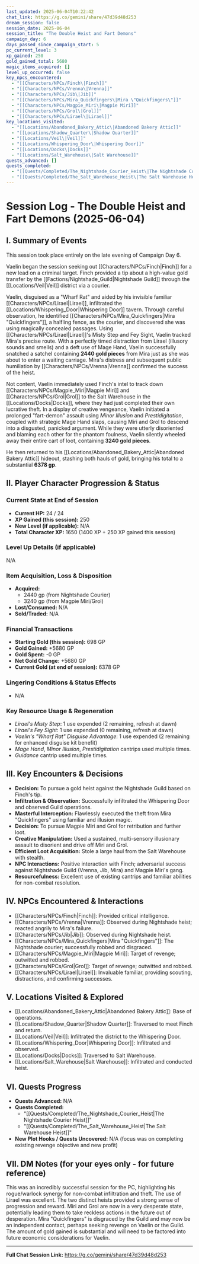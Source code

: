 ```yaml
---
last_updated: 2025-06-04T10:22:42
chat_link: https://g.co/gemini/share/47d39d48d253
dream_session: false
session_date: 2025-06-04
session_title: "The Double Heist and Fart Demons"
campaign_day: 6
days_passed_since_campaign_start: 5
pc_current_level: 3
xp_gained: 250
gold_gained_total: 5680
magic_items_acquired: []
level_up_occurred: false
key_npcs_encountered:
  - "[[Characters/NPCs/Finch\|Finch]]"
  - "[[Characters/NPCs/Vrenna\|Vrenna]]"
  - "[[Characters/NPCs/Jib\|Jib]]"
  - "[[Characters/NPCs/Mira_Quickfingers\|Mira \"Quickfingers\"]]"
  - "[[Characters/NPCs/Magpie_Miri\|Magpie Miri]]"
  - "[[Characters/NPCs/Grol\|Grol]]"
  - "[[Characters/NPCs/Lirael\|Lirael]]"
key_locations_visited:
  - "[[Locations/Abandoned_Bakery_Attic\|Abandoned Bakery Attic]]"
  - "[[Locations/Shadow_Quarter\|Shadow Quarter]]"
  - "[[Locations/Veil\|Veil]]"
  - "[[Locations/Whispering_Door\|Whispering Door]]"
  - "[[Locations/Docks\|Docks]]"
  - "[[Locations/Salt_Warehouse\|Salt Warehouse]]"
quests_advanced: []
quests_completed:
  - "[[Quests/Completed/The_Nightshade_Courier_Heist\|The Nightshade Courier Heist]]"
  - "[[Quests/Completed/The_Salt_Warehouse_Heist\|The Salt Warehouse Heist]]"
---
```


# Session Log - The Double Heist and Fart Demons (2025-06-04)

## I. Summary of Events

This session took place entirely on the late evening of Campaign Day 6.

Vaelin began the session seeking out [[Characters/NPCs/Finch\|Finch]] for a new lead on a criminal target. Finch provided a tip about a high-value gold transfer by the [[Factions/Nightshade_Guild\|Nightshade Guild]] through the [[Locations/Veil\|Veil]] district via a courier.

Vaelin, disguised as a "Wharf Rat" and aided by his invisible familiar [[Characters/NPCs/Lirael\|Lirael]], infiltrated the [[Locations/Whispering_Door\|Whispering Door]] tavern. Through careful observation, he identified [[Characters/NPCs/Mira_Quickfingers\|Mira "Quickfingers"]], a halfling fence, as the courier, and discovered she was using magically concealed passages. Using [[Characters/NPCs/Lirael\|Lirael]]'s Misty Step and Fey Sight, Vaelin tracked Mira's precise route. With a perfectly timed distraction from Lirael (illusory sounds and smells) and a deft use of Mage Hand, Vaelin successfully snatched a satchel containing **2440 gold pieces** from Mira just as she was about to enter a waiting carriage. Mira's distress and subsequent public humiliation by [[Characters/NPCs/Vrenna\|Vrenna]] confirmed the success of the heist.

Not content, Vaelin immediately used Finch's intel to track down [[Characters/NPCs/Magpie_Miri\|Magpie Miri]] and [[Characters/NPCs/Grol\|Grol]] to the Salt Warehouse in the [[Locations/Docks\|Docks]], where they had just completed their own lucrative theft. In a display of creative vengeance, Vaelin initiated a prolonged "fart-demon" assault using _Minor Illusion_ and _Prestidigitation_, coupled with strategic Mage Hand slaps, causing Miri and Grol to descend into a disgusted, panicked argument. While they were utterly disoriented and blaming each other for the phantom foulness, Vaelin silently wheeled away their entire cart of loot, containing **3240 gold pieces**.

He then returned to his [[Locations/Abandoned_Bakery_Attic\|Abandoned Bakery Attic]] hideout, stashing both hauls of gold, bringing his total to a substantial **6378 gp**.

## II. Player Character Progression & Status

### Current State at End of Session
* **Current HP:** 24 / 24
* **XP Gained (this session):** 250
* **New Level (if applicable):** N/A
* **Total Character XP:** 1650 (1400 XP + 250 XP gained this session)

### Level Up Details (if applicable)
N/A

### Item Acquisition, Loss & Disposition
* **Acquired:**
    * 2440 gp (from Nightshade Courier)
    * 3240 gp (from Magpie Miri/Grol)
* **Lost/Consumed:** N/A
* **Sold/Traded:** N/A

### Financial Transactions
* **Starting Gold (this session):** 698 GP
* **Gold Gained:** +5680 GP
* **Gold Spent:** -0 GP
* **Net Gold Change:** +5680 GP
* **Current Gold (at end of session):** 6378 GP

### Lingering Conditions & Status Effects
* N/A

### Key Resource Usage & Regeneration
* _Lirael's Misty Step_: 1 use expended (2 remaining, refresh at dawn)
* _Lirael's Fey Sight_: 1 use expended (0 remaining, refresh at dawn)
* _Vaelin's "Wharf Rat" Disguise Advantage_: 1 use expended (2 remaining for enhanced disguise kit benefit)
* _Mage Hand_, _Minor Illusion_, _Prestidigitation_ cantrips used multiple times.
* _Guidance_ cantrip used multiple times.

## III. Key Encounters & Decisions
* **Decision:** To pursue a gold heist against the Nightshade Guild based on Finch's tip.
* **Infiltration & Observation:** Successfully infiltrated the Whispering Door and observed Guild operations.
* **Masterful Interception:** Flawlessly executed the theft from Mira "Quickfingers" using familiar and illusion magic.
* **Decision:** To pursue Magpie Miri and Grol for retribution and further loot.
* **Creative Manipulation:** Used a sustained, multi-sensory illusionary assault to disorient and drive off Miri and Grol.
* **Efficient Loot Acquisition:** Stole a large haul from the Salt Warehouse with stealth.
* **NPC Interactions:** Positive interaction with Finch; adversarial success against Nightshade Guild (Vrenna, Jib, Mira) and Magpie Miri's gang.
* **Resourcefulness:** Excellent use of existing cantrips and familiar abilities for non-combat resolution.

## IV. NPCs Encountered & Interactions
* [[Characters/NPCs/Finch\|Finch]]: Provided critical intelligence.
* [[Characters/NPCs/Vrenna\|Vrenna]]: Observed during Nightshade heist; reacted angrily to Mira's failure.
* [[Characters/NPCs/Jib\|Jib]]: Observed during Nightshade heist.
* [[Characters/NPCs/Mira_Quickfingers\|Mira "Quickfingers"]]: The Nightshade courier; successfully robbed and disgraced.
* [[Characters/NPCs/Magpie_Miri\|Magpie Miri]]: Target of revenge; outwitted and robbed.
* [[Characters/NPCs/Grol\|Grol]]: Target of revenge; outwitted and robbed.
* [[Characters/NPCs/Lirael\|Lirael]]: Invaluable familiar, providing scouting, distractions, and confirming successes.

## V. Locations Visited & Explored
* [[Locations/Abandoned_Bakery_Attic\|Abandoned Bakery Attic]]: Base of operations.
* [[Locations/Shadow_Quarter\|Shadow Quarter]]: Traversed to meet Finch and return.
* [[Locations/Veil\|Veil]]: Infiltrated the district to the Whispering Door.
* [[Locations/Whispering_Door\|Whispering Door]]: Infiltrated and observed.
* [[Locations/Docks\|Docks]]: Traversed to Salt Warehouse.
* [[Locations/Salt_Warehouse\|Salt Warehouse]]: Infiltrated and conducted heist.

## VI. Quests Progress
* **Quests Advanced:** N/A
* **Quests Completed:**
    * "[[Quests/Completed/The_Nightshade_Courier_Heist\|The Nightshade Courier Heist]]"
    * "[[Quests/Completed/The_Salt_Warehouse_Heist\|The Salt Warehouse Heist]]"
* **New Plot Hooks / Quests Uncovered:** N/A (focus was on completing existing revenge objective and new profit)

## VII. DM Notes (for your eyes only - for future reference)

This was an incredibly successful session for the PC, highlighting his rogue/warlock synergy for non-combat infiltration and theft. The use of Lirael was excellent. The two distinct heists provided a strong sense of progression and reward. Miri and Grol are now in a very desperate state, potentially leading them to take reckless actions in the future out of desperation. Mira "Quickfingers" is disgraced by the Guild and may now be an independent contact, perhaps seeking revenge on Vaelin or the Guild. The amount of gold gained is substantial and will need to be factored into future economic considerations for Vaelin.

---
**Full Chat Session Link:** https://g.co/gemini/share/47d39d48d253